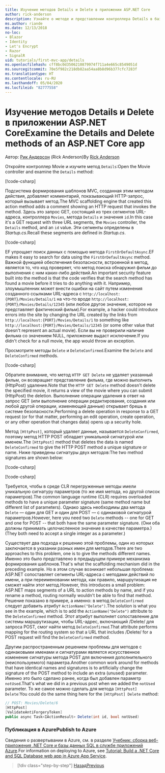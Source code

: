 ```yaml
---
title: Изучение методов Details и Delete в приложении ASP.NET Core
author: rick-anderson
description: Узнайте о методе и представлении контроллера Details в базовом приложении ASP.NET Core MVC.
ms.author: riande
ms.date: 12/13/2018
no-loc:
- Blazor
- Identity
- Let's Encrypt
- Razor
- SignalR
uid: tutorials/first-mvc-app/details
ms.openlocfilehash: cff8bc0d3506210879974f711a4e665c8549051d
ms.sourcegitcommit: 70e5f982c218db82aa54aa8b8d96b377cfc7283f
ms.translationtype: HT
ms.contentlocale: ru-RU
ms.lasthandoff: 05/04/2020
ms.locfileid: "82777558"
---
```

# <a name="examine-the-details-and-delete-methods-of-an-aspnet-core-app"></a><span data-ttu-id="8c57d-103">Изучение методов Details и Delete в приложении ASP.NET Core</span><span class="sxs-lookup"><span data-stu-id="8c57d-103">Examine the Details and Delete methods of an ASP.NET Core app</span></span>

<span data-ttu-id="8c57d-104">Автор: [Рик Андерсон](https://twitter.com/RickAndMSFT) (Rick Anderson)</span><span class="sxs-lookup"><span data-stu-id="8c57d-104">By [Rick Anderson](https://twitter.com/RickAndMSFT)</span></span>

<span data-ttu-id="8c57d-105">Откройте контроллер Movie и изучите метод `Details`:</span><span class="sxs-lookup"><span data-stu-id="8c57d-105">Open the Movie controller and examine the `Details` method:</span></span>

[!code-csharp[](start-mvc/sample/MvcMovie22/Controllers/MoviesController.cs?name=snippet_details)]

<span data-ttu-id="8c57d-106">Подсистема формирования шаблонов MVC, созданная этим методом действия, добавляет комментарий, показывающий HTTP-запрос, который вызывает метод.</span><span class="sxs-lookup"><span data-stu-id="8c57d-106">The MVC scaffolding engine that created this action method adds a comment showing an HTTP request that invokes the method.</span></span> <span data-ttu-id="8c57d-107">Здесь это запрос GET, состоящий из трех сегментов URL-адреса, контроллера `Movies`, метода `Details` и значения `id`.</span><span class="sxs-lookup"><span data-stu-id="8c57d-107">In this case it's a GET request with three URL segments, the `Movies` controller, the `Details` method, and an `id` value.</span></span> <span data-ttu-id="8c57d-108">Эти сегменты определены в *Startup.cs*.</span><span class="sxs-lookup"><span data-stu-id="8c57d-108">Recall these segments are defined in *Startup.cs*.</span></span>

[!code-csharp[](start-mvc/sample/MvcMovie3/Startup.cs?highlight=5&name=snippet_1)]

<span data-ttu-id="8c57d-109">EF упрощает поиск данных с помощью метода `FirstOrDefaultAsync`.</span><span class="sxs-lookup"><span data-stu-id="8c57d-109">EF makes it easy to search for data using the `FirstOrDefaultAsync` method.</span></span> <span data-ttu-id="8c57d-110">Важной функцией обеспечения безопасности, встроенной в метод, является то, что код проверяет, что метод поиска обнаружил фильм до выполнения с ним каких-либо действий.</span><span class="sxs-lookup"><span data-stu-id="8c57d-110">An important security feature built into the method is that the code verifies that the search method has found a movie before it tries to do anything with it.</span></span> <span data-ttu-id="8c57d-111">Например, злоумышленник может внести ошибки на сайт путем изменения созданного ссылками URL-адреса с `http://localhost:{PORT}/Movies/Details/1` на что-то вроде `http://localhost:{PORT}/Movies/Details/12345` (или любое другое значение, которое не представляет фактический фильм).</span><span class="sxs-lookup"><span data-stu-id="8c57d-111">For example, a hacker could introduce errors into the site by changing the URL created by the links from `http://localhost:{PORT}/Movies/Details/1` to something like  `http://localhost:{PORT}/Movies/Details/12345` (or some other value that doesn't represent an actual movie).</span></span> <span data-ttu-id="8c57d-112">Если вы не проверили наличие фильма со значением NULL, приложение выдаст исключение.</span><span class="sxs-lookup"><span data-stu-id="8c57d-112">If you didn't check for a null movie, the app would throw an exception.</span></span>

<span data-ttu-id="8c57d-113">Просмотрите методы `Delete` и `DeleteConfirmed`.</span><span class="sxs-lookup"><span data-stu-id="8c57d-113">Examine the `Delete` and `DeleteConfirmed` methods.</span></span>

[!code-csharp[](start-mvc/sample/MvcMovie22/Controllers/MoviesController.cs?name=snippet_delete)]

<span data-ttu-id="8c57d-114">Обратите внимание, что метод `HTTP GET Delete` не удаляет указанный фильм, он возвращает представление фильма, где можно выполнить (HttpPost) удаление.</span><span class="sxs-lookup"><span data-stu-id="8c57d-114">Note that the `HTTP GET Delete` method doesn't delete the specified movie, it returns a view of the movie where you can submit (HttpPost) the deletion.</span></span> <span data-ttu-id="8c57d-115">Выполнение операции удаления в ответ на запрос GET (или выполнение операции редактирования, создания или любой другой операции, изменяющей данные) открывает брешь в системе безопасности.</span><span class="sxs-lookup"><span data-stu-id="8c57d-115">Performing a delete operation in response to a GET request (or for that matter, performing an edit operation, create operation, or any other operation that changes data) opens up a security hole.</span></span>

<span data-ttu-id="8c57d-116">Метод `[HttpPost]`, который удаляет данные, называется `DeleteConfirmed`, поэтому метод HTTP POST обладает уникальной сигнатурой или именем.</span><span class="sxs-lookup"><span data-stu-id="8c57d-116">The `[HttpPost]` method that deletes the data is named `DeleteConfirmed` to give the HTTP POST method a unique signature or name.</span></span> <span data-ttu-id="8c57d-117">Ниже приведены сигнатуры двух методов:</span><span class="sxs-lookup"><span data-stu-id="8c57d-117">The two method signatures are shown below:</span></span>

[!code-csharp[](start-mvc/sample/MvcMovie/Controllers/MoviesController.cs?name=snippet_delete2)]

[!code-csharp[](start-mvc/sample/MvcMovie/Controllers/MoviesController.cs?name=snippet_delete3)]

<span data-ttu-id="8c57d-118">Требуется, чтобы в среде CLR перегруженные методы имели уникальную сигнатуру параметров (то же имя метода, но другой список параметров).</span><span class="sxs-lookup"><span data-stu-id="8c57d-118">The common language runtime (CLR) requires overloaded methods to have a unique parameter signature (same method name but different list of parameters).</span></span> <span data-ttu-id="8c57d-119">Однако здесь необходимы два метода `Delete` — один для GET и один для POST — с одинаковой сигнатурой параметров.</span><span class="sxs-lookup"><span data-stu-id="8c57d-119">However, here you need two `Delete` methods -- one for GET and one for POST -- that both have the same parameter signature.</span></span> <span data-ttu-id="8c57d-120">(Они оба должны принимать целочисленное значение в качестве параметра.)</span><span class="sxs-lookup"><span data-stu-id="8c57d-120">(They both need to accept a single integer as a parameter.)</span></span>

<span data-ttu-id="8c57d-121">Существует два подхода к решению этой проблемы, один из которых заключается в указании разных имен для методов.</span><span class="sxs-lookup"><span data-stu-id="8c57d-121">There are two approaches to this problem, one is to give the methods different names.</span></span> <span data-ttu-id="8c57d-122">Именно это было представлено в предыдущем примере механизма формирования шаблонов.</span><span class="sxs-lookup"><span data-stu-id="8c57d-122">That's what the scaffolding mechanism did in the preceding example.</span></span> <span data-ttu-id="8c57d-123">Но в этом случае возникает небольшая проблема: ASP.NET сопоставляет сегменты URL-адреса с методами действий по имени, а при переименовании метода, как правило, маршрутизация не сможет найти этот метод.</span><span class="sxs-lookup"><span data-stu-id="8c57d-123">However, this introduces a small problem: ASP.NET maps segments of a URL to action methods by name, and if you rename a method, routing normally wouldn't be able to find that method.</span></span> <span data-ttu-id="8c57d-124">Решение показано в примере, а именно: в метод `DeleteConfirmed` следует добавить атрибут `ActionName("Delete")`.</span><span class="sxs-lookup"><span data-stu-id="8c57d-124">The solution is what you see in the example, which is to add the `ActionName("Delete")` attribute to the `DeleteConfirmed` method.</span></span> <span data-ttu-id="8c57d-125">Этот атрибут выполняет сопоставление для системы маршрутизации, чтобы URL-адрес, включающий /Delete/ для запроса POST, смог найти метод `DeleteConfirmed`.</span><span class="sxs-lookup"><span data-stu-id="8c57d-125">That attribute performs mapping for the routing system so that a URL that includes /Delete/ for a POST request will find the `DeleteConfirmed` method.</span></span>

<span data-ttu-id="8c57d-126">Другим распространенным решением проблемы для методов с одинаковыми именами и сигнатурами является искусственное изменение сигнатуры метода POST для включения дополнительного (неиспользуемого) параметра.</span><span class="sxs-lookup"><span data-stu-id="8c57d-126">Another common work around for methods that have identical names and signatures is to artificially change the signature of the POST method to include an extra (unused) parameter.</span></span> <span data-ttu-id="8c57d-127">Именно это было сделано ранее, когда был добавлен параметр `notUsed`.</span><span class="sxs-lookup"><span data-stu-id="8c57d-127">That's what we did in a previous post when we added the `notUsed` parameter.</span></span> <span data-ttu-id="8c57d-128">То же самое можно сделать для метода `[HttpPost] Delete`:</span><span class="sxs-lookup"><span data-stu-id="8c57d-128">You could do the same thing here for the `[HttpPost] Delete` method:</span></span>

```csharp
// POST: Movies/Delete/6
[HttpPost]
[ValidateAntiForgeryToken]
public async Task<IActionResult> Delete(int id, bool notUsed)
```

### <a name="publish-to-azure"></a><span data-ttu-id="8c57d-129">Публикация в Azure</span><span class="sxs-lookup"><span data-stu-id="8c57d-129">Publish to Azure</span></span>

<span data-ttu-id="8c57d-130">Сведения о развертывании в Azure, см. в разделе [Учебник: сборка веб-приложения .NET Core и базы данных SQL в службе приложений Azure](/azure/app-service/app-service-web-tutorial-dotnetcore-sqldb).</span><span class="sxs-lookup"><span data-stu-id="8c57d-130">For information on deploying to Azure, see [Tutorial: Build a .NET Core and SQL Database web app in Azure App Service](/azure/app-service/app-service-web-tutorial-dotnetcore-sqldb).</span></span>

> [!div class="step-by-step"]
> [<span data-ttu-id="8c57d-131">Назад</span><span class="sxs-lookup"><span data-stu-id="8c57d-131">Previous</span></span>](validation.md)
